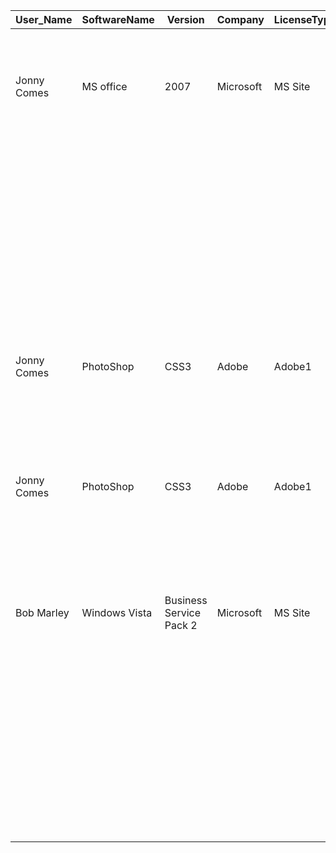 |  User_Name  | SoftwareName  |         Version         |  Company  | LicenseType |                            Terms                             | Pricing |   PricingUnit   | License_Start_Date | License_End_Date | Location | MachineRetireDate | Software_Installation_Date | Software_Unstallation_Date |
|-------------|---------------|-------------------------|-----------|-------------|--------------------------------------------------------------|---------|-----------------|--------------------|------------------|----------|-------------------|----------------------------|----------------------------|
| Jonny Comes | MS office     | 2007                    | Microsoft | MS Site     | Can install as many copies as needed on campus and on laptop | 12500   | 5 yrs           | 2009-07-01         | 2013-07-01       | Library  | 2026-12-31        | 2023-12-21                 | 2026-09-31                 |
|             |               |                         |           |             | s controlled by the school. Includes all service patches, up |         |                 |                    |                  |          |                   |                            |                            |
|             |               |                         |           |             | dates, and version changes                                   |         |                 |                    |                  |          |                   |                            |                            |
| Jonny Comes | PhotoShop     | CSS3                    | Adobe     | Adobe1      | Reduced price per installed copy, maximum of 25 active copie | 450     | Per active copy | 2009-07-01         | 2015-07-01       | Library  | 2026-12-31        | 2023-12-21                 | 2026-09-31                 |
|             |               |                         |           |             | s                                                            |         |                 |                    |                  |          |                   |                            |                            |
| Jonny Comes | PhotoShop     | CSS3                    | Adobe     | Adobe1      | Reduced price per installed copy, maximum of 25 active copie | 450     | Per active copy | 2009-07-01         | 2015-07-01       | Boone    | 2030-12-31        | 2024-12-31                 | 2028-09-31                 |
|             |               |                         |           |             | s                                                            |         |                 |                    |                  |          |                   |                            |                            |
| Bob Marley  | Windows Vista | Business Service Pack 2 | Microsoft | MS Site     | Can install as many copies as needed on campus and on laptop | 12500   | 5 yrs           | 2009-07-01         | 2013-07-01       | Covell   | 2032-12-31        | 2026-12-31                 | 2030-09-31                 |
|             |               |                         |           |             | s controlled by the school. Includes all service patches, up |         |                 |                    |                  |          |                   |                            |                            |
|             |               |                         |           |             | dates, and version changes                                   |         |                 |                    |                  |          |                   |                            |                            |
